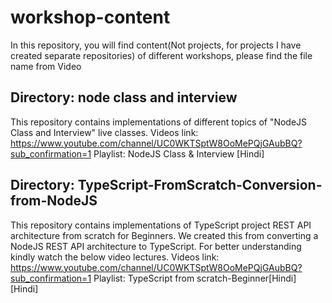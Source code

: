 # workshop-content
In this repository, you will find content(Not projects, for projects I have created separate repositories) of different workshops, please find the file name from Video


## Directory: node class and interview
This repository contains implementations of different topics of "NodeJS Class and Interview" live classes.
Videos link: https://www.youtube.com/channel/UC0WKTSptW8OoMePQjGAubBQ?sub_confirmation=1
Playlist: NodeJS Class & Interview [Hindi]


## Directory: TypeScript-FromScratch-Conversion-from-NodeJS
This repository contains implementations of TypeScript project REST API architecture from scratch for Beginners. We created this from converting a NodeJS REST API architecture to TypeScript. For better understanding kindly watch the below video lectures.
Videos link: https://www.youtube.com/channel/UC0WKTSptW8OoMePQjGAubBQ?sub_confirmation=1
Playlist: TypeScript from scratch-Beginner[Hindi] [Hindi]






